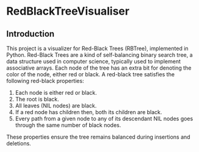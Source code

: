 # RedBlackTreeVisualiser

## Introduction
This project is a visualizer for Red-Black Trees (RBTree), implemented in Python. Red-Black Trees are a kind of self-balancing binary search tree, a data structure used in computer science, typically used to implement associative arrays. Each node of the tree has an extra bit for denoting the color of the node, either red or black. A red-black tree satisfies the following red-black properties:
1. Each node is either red or black.
2. The root is black.
3. All leaves (NIL nodes) are black.
4. If a red node has children then, both its children are black.
5. Every path from a given node to any of its descendant NIL nodes goes through the same number of black nodes.

These properties ensure the tree remains balanced during insertions and deletions.
